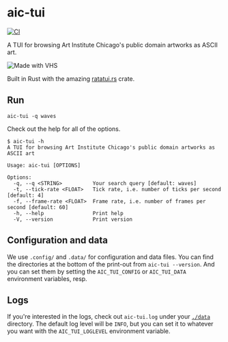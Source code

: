 # aic-tui

[![CI](https://github.com/dylan-stark/aic-tui/workflows/CI/badge.svg)](https://github.com/dylan-stark/aic-tui/actions)

A TUI for browsing Art Institute Chicago's public domain artworks as ASCII art.

![Made with VHS](https://vhs.charm.sh/vhs-3r9vucoQZBithIQT3jG0n2.gif)

Built in Rust with the amazing [ratatui.rs](https://ratatui.rs) crate.

## Run

```
aic-tui -q waves
```

Check out the help for all of the options.

```
$ aic-tui -h             
A TUI for browsing Art Institute Chicago's public domain artworks as ASCII art

Usage: aic-tui [OPTIONS]

Options:
  -q, --q <STRING>          Your search query [default: waves]
  -t, --tick-rate <FLOAT>   Tick rate, i.e. number of ticks per second [default: 4]
  -f, --frame-rate <FLOAT>  Frame rate, i.e. number of frames per second [default: 60]
  -h, --help                Print help
  -V, --version             Print version
```

## Configuration and data

We use `.config/` and `.data/` for configuration and data files.
You can find the directories at the bottom of the print-out from `aic-tui --version`.
And you can set them by setting the `AIC_TUI_CONFIG` or `AIC_TUI_DATA` environment variables, resp.

## Logs

If you're interested in the logs, check out `aic-tui.log` under your [`./data`](#configuration-and-data) directory.
The default log level will be `INFO`, but you can set it to whatever you want with the `AIC_TUI_LOGLEVEL` environment variable.
